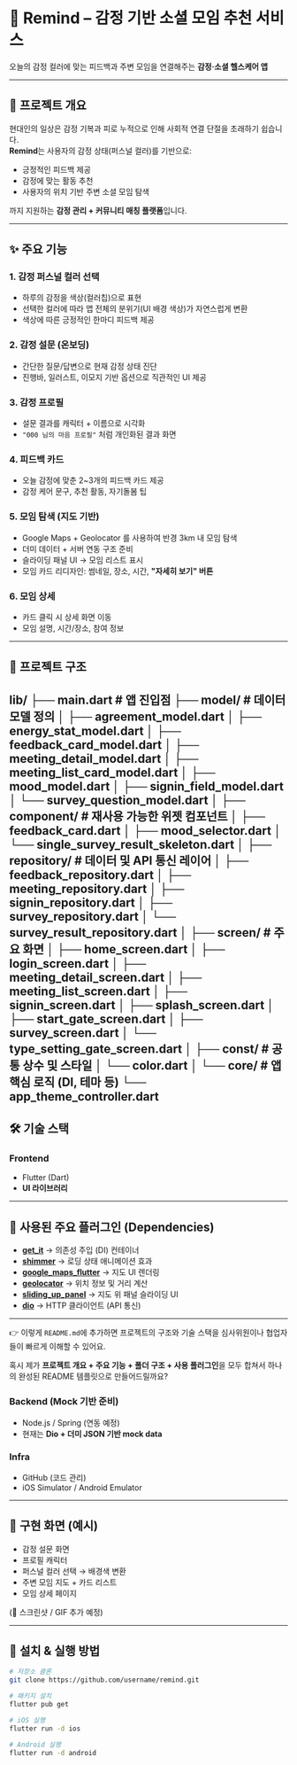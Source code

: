 # 🌱 Remind – 감정 기반 소셜 모임 추천 서비스

오늘의 감정 컬러에 맞는 피드백과 주변 모임을 연결해주는 **감정·소셜 헬스케어 앱**

---

## 📌 프로젝트 개요
현대인의 일상은 감정 기복과 피로 누적으로 인해 사회적 연결 단절을 초래하기 쉽습니다.  
**Remind**는 사용자의 감정 상태(퍼스널 컬러)를 기반으로:

- 긍정적인 피드백 제공  
- 감정에 맞는 활동 추천  
- 사용자의 위치 기반 주변 소셜 모임 탐색  

까지 지원하는 **감정 관리 + 커뮤니티 매칭 플랫폼**입니다.

---

## ✨ 주요 기능

### 1. 감정 퍼스널 컬러 선택
- 하루의 감정을 색상(컬러칩)으로 표현  
- 선택한 컬러에 따라 앱 전체의 분위기(UI 배경 색상)가 자연스럽게 변환  
- 색상에 따른 긍정적인 한마디 피드백 제공  

### 2. 감정 설문 (온보딩)
- 간단한 질문/답변으로 현재 감정 상태 진단  
- 진행바, 일러스트, 이모지 기반 옵션으로 직관적인 UI 제공  

### 3. 감정 프로필
- 설문 결과를 캐릭터 + 이름으로 시각화  
- `"000 님의 마음 프로필"` 처럼 개인화된 결과 화면  

### 4. 피드백 카드
- 오늘 감정에 맞춘 2~3개의 피드백 카드 제공  
- 감정 케어 문구, 추천 활동, 자기돌봄 팁  

### 5. 모임 탐색 (지도 기반)
- Google Maps + Geolocator 를 사용하여 반경 3km 내 모임 탐색  
- 더미 데이터 + 서버 연동 구조 준비  
- 슬라이딩 패널 UI → 모임 리스트 표시  
- 모임 카드 리디자인: 썸네일, 장소, 시간, **"자세히 보기" 버튼**  

### 6. 모임 상세
- 카드 클릭 시 상세 화면 이동  
- 모임 설명, 시간/장소, 참여 정보  

---
## 📂 프로젝트 구조
lib/
├── main.dart                  # 앱 진입점
├── model/                     # 데이터 모델 정의
│    ├── agreement_model.dart
│    ├── energy_stat_model.dart
│    ├── feedback_card_model.dart
│    ├── meeting_detail_model.dart
│    ├── meeting_list_card_model.dart
│    ├── mood_model.dart
│    ├── signin_field_model.dart
│    └── survey_question_model.dart
│
├── component/                 # 재사용 가능한 위젯 컴포넌트
│    ├── feedback_card.dart
│    ├── mood_selector.dart
│    └── single_survey_result_skeleton.dart
│
├── repository/                # 데이터 및 API 통신 레이어
│    ├── feedback_repository.dart
│    ├── meeting_repository.dart
│    ├── signin_repository.dart
│    ├── survey_repository.dart
│    └── survey_result_repository.dart
│
├── screen/                    # 주요 화면
│    ├── home_screen.dart
│    ├── login_screen.dart
│    ├── meeting_detail_screen.dart
│    ├── meeting_list_screen.dart
│    ├── signin_screen.dart
│    ├── splash_screen.dart
│    ├── start_gate_screen.dart
│    ├── survey_screen.dart
│    └── type_setting_gate_screen.dart
│
├── const/                     # 공통 상수 및 스타일
│    └── color.dart
│
└── core/                      # 앱 핵심 로직 (DI, 테마 등)
└── app_theme_controller.dart
---
## 🛠️ 기술 스택

### Frontend
- Flutter (Dart)  
- **UI 라이브러리**  
---

## 🔌 사용된 주요 플러그인 (Dependencies)

- **[get_it](https://pub.dev/packages/get_it)** → 의존성 주입 (DI) 컨테이너  
- **[shimmer](https://pub.dev/packages/shimmer)** → 로딩 상태 애니메이션 효과  
- **[google_maps_flutter](https://pub.dev/packages/google_maps_flutter)** → 지도 UI 렌더링  
- **[geolocator](https://pub.dev/packages/geolocator)** → 위치 정보 및 거리 계산  
- **[sliding_up_panel](https://pub.dev/packages/sliding_up_panel)** → 지도 위 패널 슬라이딩 UI  
- **[dio](https://pub.dev/packages/dio)** → HTTP 클라이언트 (API 통신)  

---

👉 이렇게 `README.md`에 추가하면 프로젝트의 구조와 기술 스택을 심사위원이나 협업자들이 빠르게 이해할 수 있어요.  

혹시 제가 **프로젝트 개요 + 주요 기능 + 폴더 구조 + 사용 플러그인**을 모두 합쳐서 하나의 완성된 README 템플릿으로 만들어드릴까요?

### Backend (Mock 기반 준비)
- Node.js / Spring (연동 예정)  
- 현재는 **Dio + 더미 JSON 기반 mock data**  

### Infra
- GitHub (코드 관리)  
- iOS Simulator / Android Emulator  

---

## 📱 구현 화면 (예시)
- 감정 설문 화면  
- 프로필 캐릭터  
- 퍼스널 컬러 선택 → 배경색 변환  
- 주변 모임 지도 + 카드 리스트  
- 모임 상세 페이지  

(📸 스크린샷 / GIF 추가 예정)

---

## 🚀 설치 & 실행 방법

```bash
# 저장소 클론
git clone https://github.com/username/remind.git

# 패키지 설치
flutter pub get

# iOS 실행
flutter run -d ios

# Android 실행
flutter run -d android
